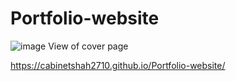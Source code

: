 # Portfolio-website 
![image](https://user-images.githubusercontent.com/53578487/151111679-53f9d4ad-3348-4679-a914-522ee802e893.png)
View of cover page

https://cabinetshah2710.github.io/Portfolio-website/
